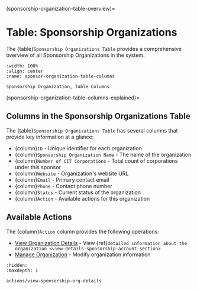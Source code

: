(sponsorship-organization-table-overview)=
# Table: Sponsorship Organizations

The {table}`Sponsorship Organizations Table` provides a comprehensive overview of all Sponsorship Organizations in the system.

```{lazyfigure} ../../../_static/solo_app/Universal/view-sponsorship-organization/Main/sponsorship-organization-homepage-table-columns.webp
:width: 100%
:align: center
:name: sponsor-organization-table-columns

Sponsorship Organization, Table Columns
```


(sponsorship-organization-table-columns-explained)=
## Columns in the Sponsorship Organizations Table

The {table}`Sponsorship Organizations Table` has several columns that provide key information at a glance:

- {column}`ID` - Unique identifier for each organization
- {column}`Sponsorship Organization Name` - The name of the organization
- {column}`Number of CIT Corporations` - Total count of corporations under this sponsor
- {column}`Website` - Organization's website URL
- {column}`Email` - Primary contact email
- {column}`Phone` - Contact phone number
- {column}`Status` - Current status of the organization
- {column}`Action` - Available actions for this organization



## Available Actions

The {column}`Action` column provides the following operations:

- [View Organization Details](#view-more-icon) - View {ref}`detailed information about the organization <view-details-sponsorship-account-section>`
- [Manage Organization](#manage-organization) - Modify organization information


```{toctree}
:hidden:
:maxdepth: 1

actions/view-sponsorship-org-details
```
